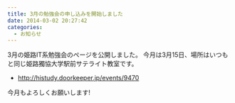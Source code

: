 ```yaml
---
title: 3月の勉強会の申し込みを開始しました
date: 2014-03-02 20:27:42
categories:
  - お知らせ
---
```


3月の姫路IT系勉強会のページを公開しました。
今月は3月15日、場所はいつもと同じ姫路獨協大学駅前サテライト教室です。

- <http://histudy.doorkeeper.jp/events/9470>

今月もよろしくお願いします!
